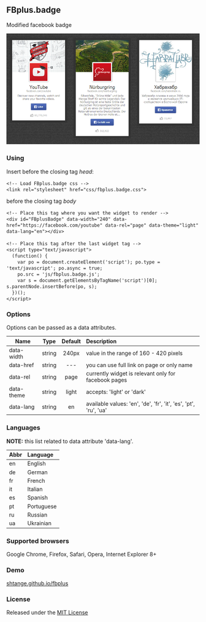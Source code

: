 ## FBplus.badge
Modified facebook badge

![alt text](https://github.com/shtange/fbplus/raw/master/img/screen.png "FBplus.badge screen")

### Using
Insert before the closing tag *head*:
```
<!-- Load FBplus.badge css -->
<link rel="stylesheet" href="css/fbplus.badge.css">
```
before the closing tag *body*
```
<!-- Place this tag where you want the widget to render -->
<div id="FBplusBadge" data-width="240" data-href="https://facebook.com/youtube" data-rel="page" data-theme="light" data-lang="en"></div>

<!-- Place this tag after the last widget tag -->
<script type="text/javascript">
  (function() {
    var po = document.createElement('script'); po.type = 'text/javascript'; po.async = true;
    po.src = 'js/fbplus.badge.js';
    var s = document.getElementsByTagName('script')[0]; s.parentNode.insertBefore(po, s);
  })();
</script>
```

### Options
Options can be passed as a data attributes.


| Name | Type |	Default |	Description |
| ---- |:----:|:-------:|:----------- |
| data-width | string | 240px | value in the range of 160 - 420 pixels |
| data-href | string | --- | you can use full link on page or only name |
| data-rel | string | page | currently widget is relevant only for facebook pages |
| data-theme | string | light | accepts: 'light' or 'dark' |
| data-lang | string | en | available values: 'en', 'de', 'fr', 'it', 'es', 'pt', 'ru', 'ua' |

### Languages
__NOTE:__ this list related to data attribute 'data-lang'.

| Abbr | Language |
| ---- |:----------- |
| en | English |
| de | German |
| fr | French |
| it | Italian |
| es | Spanish |
| pt | Portuguese |
| ru | Russian |
| ua | Ukrainian |

### Supported browsers
Google Chrome, Firefox, Safari, Opera, Internet Explorer 8+

### Demo
[shtange.github.io/fbplus](http://shtange.github.io/fbplus/)

### License
Released under the [MIT License](http://www.opensource.org/licenses/mit-license.php)

